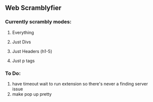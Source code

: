 
## Web Scramblyfier

### Currently scrambly modes:

1. Everything

2. Just Divs

3. Just Headers (h1-5)

4. Just p tags


### To Do:
1. have timeout wait to run extension so there's never a finding server issue
2. make pop up pretty
